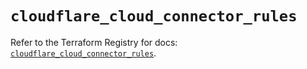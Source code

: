 # `cloudflare_cloud_connector_rules`

Refer to the Terraform Registry for docs: [`cloudflare_cloud_connector_rules`](https://registry.terraform.io/providers/cloudflare/cloudflare/4.43.0/docs/resources/cloud_connector_rules).
